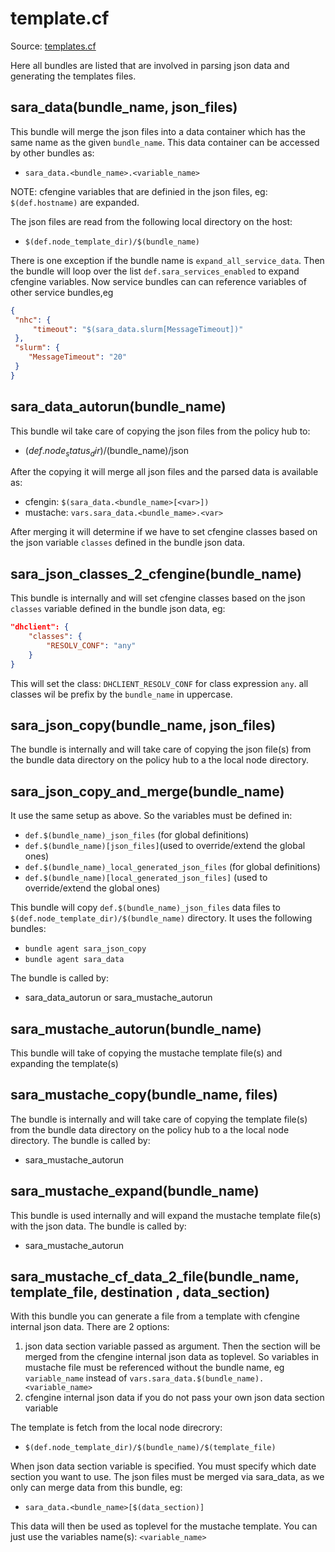 # template.cf

Source: [templates.cf](/masterfiles/lib/scl/templates.cf)

Here all bundles are listed that are involved in parsing json data and
generating the templates files.

## sara_data(bundle_name, json_files)

This bundle will merge the json files into a data container which has the same name
as the given `bundle_name`. This data container can be accessed by other bundles
as:
 * `sara_data.<bundle_name>.<variable_name>`

NOTE: cfengine variables that are definied in the json files, eg: `$(def.hostname)`
are expanded.

The json files are read from the following local directory on the host:
 * `$(def.node_template_dir)/$(bundle_name)`

There is one exception if the bundle name is `expand_all_service_data`. Then the
bundle will loop over the list `def.sara_services_enabled` to expand cfengine variables.
Now service bundles can can reference variables of other service bundles,eg
```json
{
 "nhc": {
     "timeout": "$(sara_data.slurm[MessageTimeout])"
 },
 "slurm": {
    "MessageTimeout": "20"
 }
}
```
## sara_data_autorun(bundle_name)

This bundle wil take care of copying the json files from the policy hub to:
 * $(def.node_status_dir)/$(bundle_name)/json

After the copying it will merge all json files and the parsed data is available as:
 * cfengin: `$(sara_data.<bundle_name>[<var>])`
 * mustache: `vars.sara_data.<bundle_mame>.<var>`

After merging it will determine if we have to set cfengine classes based on the json variable
`classes` defined in the bundle json data.
## sara_json_classes_2_cfengine(bundle_name)

This bundle is internally and will set cfengine classes based on the json `classes`
variable defined in the bundle json data, eg:
```json
"dhclient": {
    "classes": {
        "RESOLV_CONF": "any"
    }
}
```

This will set the class: `DHCLIENT_RESOLV_CONF` for class expression `any`.
all classes wil be prefix by the `bundle_name` in uppercase.
## sara_json_copy(bundle_name, json_files)

The bundle is internally and will take care of copying the json file(s) from the bundle data directory
on the policy hub to a the local node directory.
## sara_json_copy_and_merge(bundle_name)

It use the same setup as above. So the variables must be defined in:
 * `def.$(bundle_name)_json_files` (for global definitions)
 * `def.$(bundle_name)[json_files]`(used to override/extend the global ones)
 * `def.$(bundle_name)_local_generated_json_files` (for global definitions)
 * `def.$(bundle_name)[local_generated_json_files]` (used to override/extend the global ones)

This bundle will copy `def.$(bundle_name)_json_files` data files to `$(def.node_template_dir)/$(bundle_name)` directory.
It uses the following bundles:
 * `bundle agent sara_json_copy`
 * `bundle agent sara_data`

The bundle is called by:
 * sara_data_autorun or sara_mustache_autorun
## sara_mustache_autorun(bundle_name)

This  bundle will take of copying the mustache template file(s) and expanding the template(s)
## sara_mustache_copy(bundle_name, files)

The bundle is internally and will take care of copying the template file(s) from the bundle data directory
on the policy hub to a the local node directory. The bundle is called by:
 * sara_mustache_autorun
## sara_mustache_expand(bundle_name)

This bundle is used internally and will expand the mustache template file(s) with the json data. The
bundle is called by:
 * sara_mustache_autorun
## sara_mustache_cf_data_2_file(bundle_name, template_file, destination , data_section)

With this bundle you can generate a file from a template with cfengine internal json data. There are 2
options:
 1. json data section variable passed as argument. Then the section will be merged from the
    cfengine internal json data as toplevel. So variables in mustache file must be referenced
    without the bundle name, eg `variable_name` instead of `vars.sara_data.$(bundle_name).<variable_name>`
 1. cfengine internal json data if you do not pass your own json data section variable

The template is fetch from the local node direcrory:
 * `$(def.node_template_dir)/$(bundle_name)/$(template_file)`

When json data section variable is specified. You must specify which date section you want to use. The json
files must be merged via sara_data, as we only can merge data from this bundle, eg:
 * `sara_data.<bundle_name>[$(data_section)]`

This data will then be used as toplevel for the mustache template. You can just use the variables
name(s): `<variable_name>`
